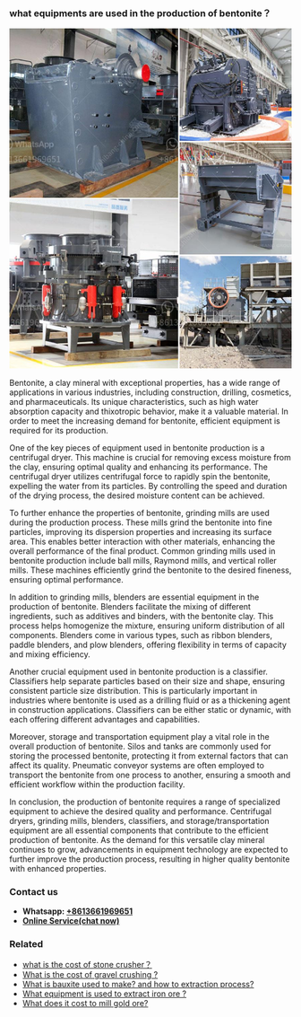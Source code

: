 <h3>what equipments are used in the production of bentonite？</h3><img src='1701744908.jpg' alt=''><p>Bentonite, a clay mineral with exceptional properties, has a wide range of applications in various industries, including construction, drilling, cosmetics, and pharmaceuticals. Its unique characteristics, such as high water absorption capacity and thixotropic behavior, make it a valuable material. In order to meet the increasing demand for bentonite, efficient equipment is required for its production.</p><p>One of the key pieces of equipment used in bentonite production is a centrifugal dryer. This machine is crucial for removing excess moisture from the clay, ensuring optimal quality and enhancing its performance. The centrifugal dryer utilizes centrifugal force to rapidly spin the bentonite, expelling the water from its particles. By controlling the speed and duration of the drying process, the desired moisture content can be achieved.</p><p>To further enhance the properties of bentonite, grinding mills are used during the production process. These mills grind the bentonite into fine particles, improving its dispersion properties and increasing its surface area. This enables better interaction with other materials, enhancing the overall performance of the final product. Common grinding mills used in bentonite production include ball mills, Raymond mills, and vertical roller mills. These machines efficiently grind the bentonite to the desired fineness, ensuring optimal performance.</p><p>In addition to grinding mills, blenders are essential equipment in the production of bentonite. Blenders facilitate the mixing of different ingredients, such as additives and binders, with the bentonite clay. This process helps homogenize the mixture, ensuring uniform distribution of all components. Blenders come in various types, such as ribbon blenders, paddle blenders, and plow blenders, offering flexibility in terms of capacity and mixing efficiency.</p><p>Another crucial equipment used in bentonite production is a classifier. Classifiers help separate particles based on their size and shape, ensuring consistent particle size distribution. This is particularly important in industries where bentonite is used as a drilling fluid or as a thickening agent in construction applications. Classifiers can be either static or dynamic, with each offering different advantages and capabilities.</p><p>Moreover, storage and transportation equipment play a vital role in the overall production of bentonite. Silos and tanks are commonly used for storing the processed bentonite, protecting it from external factors that can affect its quality. Pneumatic conveyor systems are often employed to transport the bentonite from one process to another, ensuring a smooth and efficient workflow within the production facility.</p><p>In conclusion, the production of bentonite requires a range of specialized equipment to achieve the desired quality and performance. Centrifugal dryers, grinding mills, blenders, classifiers, and storage/transportation equipment are all essential components that contribute to the efficient production of bentonite. As the demand for this versatile clay mineral continues to grow, advancements in equipment technology are expected to further improve the production process, resulting in higher quality bentonite with enhanced properties.</p><h3>Contact us</h3><ul><li><strong>Whatsapp:&nbsp;<a href="https://wa.me/8613661969651">+8613661969651</a></strong></li><li><a href="https://swt.shibang-china.com/?git&amp;zhl&amp;what equipments are used in the production of bentonite？"><strong>Online Service(chat now)</strong></a></li></ul><h3>Related</h3><ul><li><a href='what is the cost of stone crusher？.md'>what is the cost of stone crusher？</a></li><li><a href='What is the cost of gravel crushing .md'>What is the cost of gravel crushing ?</a></li><li><a href='What is bauxite used to make and how to extraction process.md'>What is bauxite used to make? and how to extraction process?</a></li><li><a href='What equipment is used to extract iron ore .md'>What equipment is used to extract iron ore ?</a></li><li><a href='What does it cost to mill gold ore.md'>What does it cost to mill gold ore?</a></li></ul>